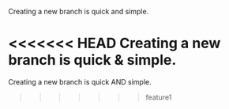 
Creating a new branch is quick and simple.

<<<<<<< HEAD
Creating a new branch is quick & simple.
=======
Creating a new branch is quick AND simple.
>>>>>>> feature1


